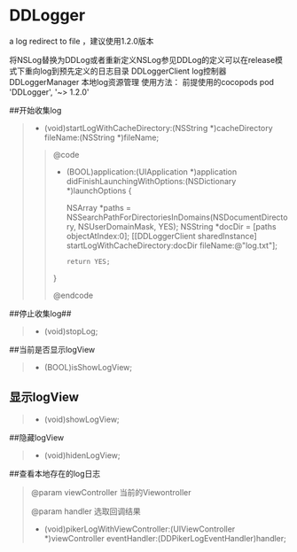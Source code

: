 # DDLogger
a log redirect to file ，建议使用1.2.0版本

将NSLog替换为DDLog或者重新定义NSLog参见DDLog的定义可以在release模式下重向log到预先定义的日志目录
DDLoggerClient  log控制器
DDLoggerManager 本地log资源管理
使用方法：
前提使用的cocopods
pod 'DDLogger', '~> 1.2.0'

##开始收集log
>- (void)startLogWithCacheDirectory:(NSString *)cacheDirectory fileName:(NSString *)fileName;
>
> >@code
> >
> >- (BOOL)application:(UIApplication *)application didFinishLaunchingWithOptions:(NSDictionary *)launchOptions {
> >
> >    NSArray *paths = NSSearchPathForDirectoriesInDomains(NSDocumentDirectory, NSUserDomainMask, YES);
> >    NSString *docDir = [paths objectAtIndex:0];
> >    [[DDLoggerClient sharedInstance] startLogWithCacheDirectory:docDir fileName:@"log.txt"];
> >
> >       return YES;
> >
> >}
> >
> >@endcode
> >

##停止收集log##
>- (void)stopLog;


##当前是否显示logView
>- (BOOL)isShowLogView;

## 显示logView
>- (void)showLogView;

##隐藏logView
>- (void)hidenLogView;


##查看本地存在的log日志
>
>  @param viewController 当前的Viewontroller
>
>  @param handler        选取回调结果
>
>- (void)pikerLogWithViewController:(UIViewController *)viewController eventHandler:(DDPikerLogEventHandler)handler;
